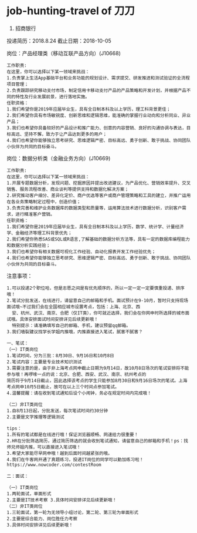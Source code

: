 # job-hunting-travel of 刀刀

1. 招商银行

投递简历：2018.8.24     截止日期：2018-10-05

岗位：产品经理类（移动互联产品方向）(J10668)

    工作职责:
    在这里，你可以选择以下某一领域来挑战：
    1.负责掌上生活App基础平台和业务功能的规划设计、需求提交、研发推进和测试验证的全流程项目管理；
    2.负责跟踪研究移动支付市场，制定信用卡移动支付产品的产品策略和开发计划，并根据产品不同的特性及行业发展前景，进行落地实施。
    任职资格：
    1.我们希望你是2019年应届毕业生，具有全日制本科及以上学历，理工科背景更佳；
    2.我们希望你具有市场敏锐度、创新思维和逻辑思维，能准确的掌握行业动向和分析同业、异业产品；
    3.我们也希望你具备较好的产品设计和推广能力、创意的内容营销、良好的沟通协调与表达，目标高远、坚持不懈，致力于让产品达到更多的用户；
    4.我们也希望你能够独立思考研究、思维逻辑严密、目标高远、勇于创新、敢于挑战、协同团队小伙伴为共同的目标奋斗。

岗位：数据分析类（金融业务方向）(J10669) 

    工作职责:
    在这里，你可以选择以下某一领域来挑战：
    1.开展专题数据分析，发现问题、挖掘原因并提出改进建议，为产品优化、营销效率提升、交叉销售、服务流程改善、商业谈判等提供支持和数据化解决方案；
    2.研究推动客户细分、差异化定价、商户优选等客户或商户管理策略和工具的建立，并推广运用在各业务策略制定过程中，创造价值；
    3.负责完善和维护业务数据库的数据类型和质量等，运用算法技术进行数据分析，识别客户需求，进行精准客户营销。
    任职资格：
    1.我们希望你是2019年应届毕业生，具有全日制本科及以上学历，数学、统计学、计量经济学、金融经济等理工科背景优先；
    2.我们希望你熟悉SAS或SQL或R语言,了解基础的数据分析方法等，具有一定的数据库编程能力和数据分析实践经验；
    3.我们也希望你有相关数据可视化工作经验、自动化报表开发工作经验优先；
    4.我们也希望你能够独立思考研究、思维逻辑严密、目标高远、勇于创新、敢于挑战、协同团队小伙伴为共同的目标奋斗。

注意事项：

    1.可以投递2个职位哈，但是志愿之间是有优先顺序的，所以一定一定一定要慎重投递、排序哦！
    2.笔试分批发送，在线进行，请留意自己的邮箱和手机。面试预计在9-10月，暂时只支持现场面试哦~不过我们会在全国相应城市设置考点，包括：上海、北京、西  
      安、杭州、武汉、南京、合肥（仅IT类），你可就近选择，我们会在你网申时所选择的城市面试哦。具体安排面试时间安排详见后续更新哦！
      特别提示：请准确填写自己的邮箱、手机，建议预留qq邮箱。
    3.我们墙裂建议找学长学姐内推哦，内推直接进入笔试，腻害不腻害？

    一、笔试：
    （一）IT类岗位
    1.笔试时间，分为三批：8月30日、9月16日和10月8日
    2.笔试内容：主要是专业技术知识测试
    3.需要注意的是，由于非上海考点网申截止日期为9月14日，故10月8日场次的笔试安排将不能参与哦！再啰嗦一点的说：北京、合肥、西安、武汉、南京、杭州考点的   
    简历将于9月14日截止，因此选择该考点的学生只能参加8月30日和9月16日场次的笔试。上海考点网申10月5日截止，故可在以上三个时间点参加笔试。
    4.温馨提醒：请在收到笔试通知后设个小闹钟，务必在规定时间内完成哦！
 
    （二）非IT类岗位
    1.自8月13日起，分批发送，每次笔试时间约30分钟
    2.主要是文字推理等逻辑测试
 
    tips：
    1.所有的笔试都是在线进行哦！保证浏览器顺畅、网速给力很重要！
    2.HR在分批筛选简历，通过简历筛选的就会收到笔试通知，请留意自己的邮箱和手机！ps：找师兄师姐内推，可以直接进入笔试哦！
    3.希望大家能尽早网申哦！越到后面时间越紧张的哦。
    4.我们在牛客网开通了真题练习，投递IT岗位的同学可以勤加练习啦！https://www.nowcoder.com/contestRoom
 
    二：面试：
 
    （一）IT类岗位
    1.两轮面试，单面形式
    2.主要是IT技术考察 3.具体时间安排详见后续更新哦！
    （二）非IT类岗位
    1.三轮面试，第一轮为无领导小组讨论，第二轮、第三轮为单面形式
    2.主要是综合能力、岗位胜任力考察
    3.具体时间安排详见后续更新哦！
